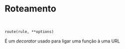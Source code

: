 # Roteamento
<br>

`route(rule, **options)`

É um *decorator* usado para ligar uma função à uma URL
